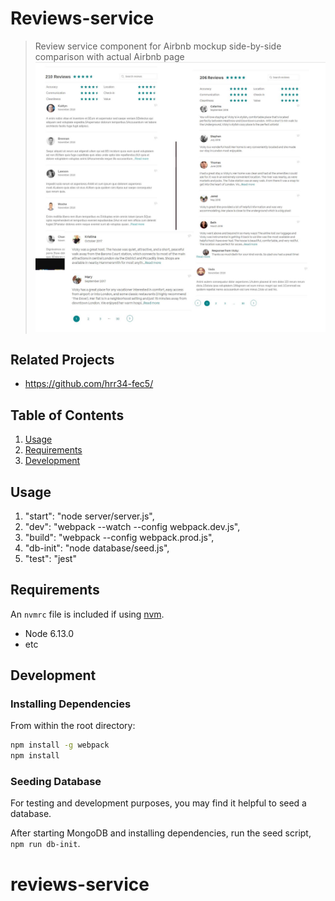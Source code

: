 # Reviews-service

> Review service component for Airbnb mockup
> side-by-side comparison with actual Airbnb page
![reviews-service](https://github.com/hrr34-fec5/reviews-service/blob/master/reviews.jpg)

## Related Projects

  - https://github.com/hrr34-fec5/

## Table of Contents

1. [Usage](#Usage)
1. [Requirements](#requirements)
1. [Development](#development)

## Usage

1. "start": "node server/server.js",
2. "dev": "webpack --watch --config webpack.dev.js",
3. "build": "webpack --config webpack.prod.js",
4. "db-init": "node database/seed.js",
5. "test": "jest"

## Requirements

An `nvmrc` file is included if using [nvm](https://github.com/creationix/nvm).

- Node 6.13.0
- etc

## Development

### Installing Dependencies

From within the root directory:

```sh
npm install -g webpack
npm install
```

### Seeding Database
For testing and development purposes, you may find it helpful to seed a database.

After starting MongoDB and installing dependencies, run the seed script, `npm run db-init`.

# reviews-service
